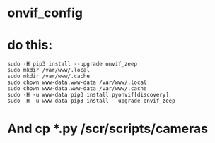 # onvif_config
# do this:
```
sudo -H pip3 install --upgrade onvif_zeep
sudo mkdir /var/www/.local
sudo mkdir /var/www/.cache
sudo chown www-data.www-data /var/www/.local
sudo chown www-data.www-data /var/www/.cache
sudo -H -u www-data pip3 install pyonvif[discovery]
sudo -H -u www-data pip3 install --upgrade onvif_zeep

```
# And cp *.py /scr/scripts/cameras
